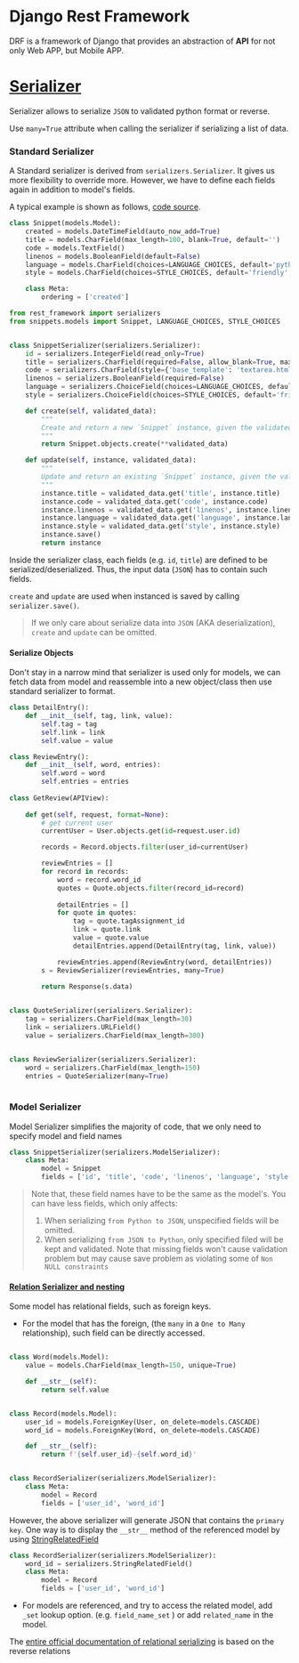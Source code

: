 # Django Rest Framework

DRF is a framework of Django that provides an abstraction of **API** for not only Web APP, but Mobile APP.





# [Serializer](https://www.django-rest-framework.org/api-guide/serializers/)

Serializer allows to serialize `JSON` to validated python format or reverse. 


Use `many=True` attribute when calling the serializer if serializing a list of data.


### Standard Serializer

A Standard serializer is derived from `serializers.Serializer`. It gives us more flexibility to override more. However, we have to define each fields again in addition to model's fields. 

A typical example is shown as follows, [code source](https://www.django-rest-framework.org/tutorial/1-serialization/).

```python
class Snippet(models.Model):
    created = models.DateTimeField(auto_now_add=True)
    title = models.CharField(max_length=100, blank=True, default='')
    code = models.TextField()
    linenos = models.BooleanField(default=False)
    language = models.CharField(choices=LANGUAGE_CHOICES, default='python', max_length=100)
    style = models.CharField(choices=STYLE_CHOICES, default='friendly', max_length=100)

    class Meta:
        ordering = ['created']

from rest_framework import serializers
from snippets.models import Snippet, LANGUAGE_CHOICES, STYLE_CHOICES


class SnippetSerializer(serializers.Serializer):
    id = serializers.IntegerField(read_only=True)
    title = serializers.CharField(required=False, allow_blank=True, max_length=100)
    code = serializers.CharField(style={'base_template': 'textarea.html'})
    linenos = serializers.BooleanField(required=False)
    language = serializers.ChoiceField(choices=LANGUAGE_CHOICES, default='python')
    style = serializers.ChoiceField(choices=STYLE_CHOICES, default='friendly')

    def create(self, validated_data):
        """
        Create and return a new `Snippet` instance, given the validated data.
        """
        return Snippet.objects.create(**validated_data)

    def update(self, instance, validated_data):
        """
        Update and return an existing `Snippet` instance, given the validated data.
        """
        instance.title = validated_data.get('title', instance.title)
        instance.code = validated_data.get('code', instance.code)
        instance.linenos = validated_data.get('linenos', instance.linenos)
        instance.language = validated_data.get('language', instance.language)
        instance.style = validated_data.get('style', instance.style)
        instance.save()
        return instance

```

Inside the serializer class, each fields (e.g. `id`, `title`) are defined to be serialized/deserialized. Thus, the input data (`JSON`) has to contain such fields.

`create` and `update` are used when instanced is saved by calling `serializer.save()`.

> If we only care about serialize data into `JSON` (AKA deserialization), `create` and `update` can be omitted.


#### Serialize Objects

Don't stay in a narrow mind that serializer is used only for models, we can fetch data from model and reassemble into a new object/class then use standard serializer to format.

```python
class DetailEntry():
    def __init__(self, tag, link, value):
        self.tag = tag
        self.link = link
        self.value = value

class ReviewEntry():
    def __init__(self, word, entries):
        self.word = word
        self.entries = entries
    
class GetReview(APIView):
    
    def get(self, request, format=None):
        # get current user
        currentUser = User.objects.get(id=request.user.id)

        records = Record.objects.filter(user_id=currentUser)

        reviewEntries = []
        for record in records:
            word = record.word_id
            quotes = Quote.objects.filter(record_id=record)
            
            detailEntries = []
            for quote in quotes:
                tag = quote.tagAssignment_id
                link = quote.link
                value = quote.value
                detailEntries.append(DetailEntry(tag, link, value))

            reviewEntries.append(ReviewEntry(word, detailEntries))
        s = ReviewSerializer(reviewEntries, many=True)
        
        return Response(s.data)


class QuoteSerializer(serializers.Serializer):
    tag = serializers.CharField(max_length=30)
    link = serializers.URLField()
    value = serializers.CharField(max_length=300)


class ReviewSerializer(serializers.Serializer):
    word = serializers.CharField(max_length=150)
    entries = QuoteSerializer(many=True)
    
```


### Model Serializer

Model Serializer simplifies the majority of code, that we only need to specify model and field names

```python
class SnippetSerializer(serializers.ModelSerializer):
    class Meta:
        model = Snippet
        fields = ['id', 'title', 'code', 'linenos', 'language', 'style']
```

> Note that, these field names have to be the same as the model's. You can have less fields, which only affects:
> 1. When serializing `from Python to JSON`, unspecified fields will be omitted.
> 2. When serializing `from JSON to Python`, only specified filed will be kept and validated. Note that missing fields won't cause validation problem but may cause save problem as violating some of `Non NULL constraints`


#### [Relation Serializer and nesting](https://www.django-rest-framework.org/api-guide/relations/)

Some model has relational fields, such as foreign keys. 


* For the model that has the foreign, (the `many` in a `One to Many` relationship), such field can be directly accessed. 

```python

class Word(models.Model):
    value = models.CharField(max_length=150, unique=True)

    def __str__(self):
        return self.value


class Record(models.Model):
    user_id = models.ForeignKey(User, on_delete=models.CASCADE)
    word_id = models.ForeignKey(Word, on_delete=models.CASCADE)

    def __str__(self):
        return f'{self.user_id}-{self.word_id}'


class RecordSerializer(serializers.ModelSerializer):
    class Meta:
        model = Record
        fields = ['user_id', 'word_id']

```

However, the above serializer will generate JSON that contains the `primary key`. One way is to display the `__str__` method of the referenced model by using [StringRelatedField](https://www.django-rest-framework.org/api-guide/relations/#stringrelatedfield)

```python
class RecordSerializer(serializers.ModelSerializer):
    word_id = serializers.StringRelatedField()
    class Meta:
        model = Record
        fields = ['user_id', 'word_id']
```

* For models are referenced, and try to access the related model, add `_set` lookup option. (e.g. `field_name_set` ) or add `related_name` in the model.

The [entire official documentation of relational serializing](https://www.django-rest-framework.org/api-guide/relations/#stringrelatedfield) is based on the reverse relations


 
  